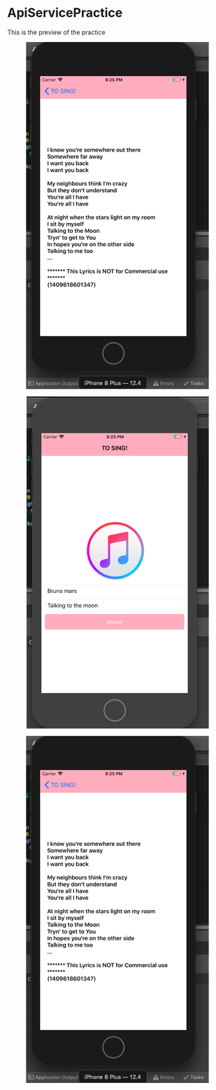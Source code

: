 # ApiServicePractice
This is the preview of the practice
<p align="center">
<entry text="Musixmatch lyrics API is a robust service that permits you to search and retrieve lyrics in the simplest possible way. It just works.

Include millions of licensed lyrics on your website or in your application legally.

The fastest, most powerful and legal way to display lyrics on your website or in your application."/>
</p>
 <entry text="I choose the method Music Lyrics you can search your music lyrics by Artist and Name of the song"/>
</p>

<p align="center">
  <img src="App2.png"/>
 </p>
<p align="center">
  <img src="App1.png"/>
</p>

<p align="center">
  <img src="App2.png"/>
 </p>
 
